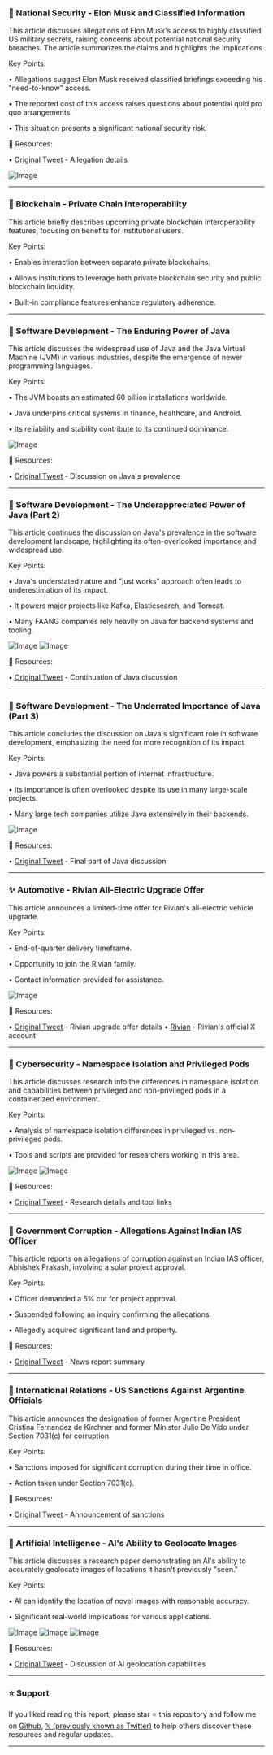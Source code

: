 ### 🚨 National Security - Elon Musk and Classified Information

This article discusses allegations of Elon Musk's access to highly classified US military secrets, raising concerns about potential national security breaches.  The article summarizes the claims and highlights the implications.

Key Points:

• Allegations suggest Elon Musk received classified briefings exceeding his "need-to-know" access.


• The reported cost of this access raises questions about potential quid pro quo arrangements.


• This situation presents a significant national security risk.



🔗 Resources:

• [Original Tweet](https://x.com/OAlexanderDK/status/1903715026810134816) - Allegation details


![Image](https://pbs.twimg.com/media/Gmm-10IaEAAeWrh?format=jpg&name=small)


---
### 🚀 Blockchain - Private Chain Interoperability

This article briefly describes upcoming private blockchain interoperability features, focusing on benefits for institutional users.

Key Points:

• Enables interaction between separate private blockchains.


• Allows institutions to leverage both private blockchain security and public blockchain liquidity.


• Built-in compliance features enhance regulatory adherence.



---
### 🤖 Software Development - The Enduring Power of Java

This article discusses the widespread use of Java and the Java Virtual Machine (JVM) in various industries, despite the emergence of newer programming languages.

Key Points:

• The JVM boasts an estimated 60 billion installations worldwide.


• Java underpins critical systems in finance, healthcare, and Android.


• Its reliability and stability contribute to its continued dominance.



![Image](https://pbs.twimg.com/media/Gmrk9NwbAAA_zdM?format=jpg&name=small)

🔗 Resources:

• [Original Tweet](https://x.com/lauriewired/status/1903587489144836283) -  Discussion on Java's prevalence


---
### 🤖 Software Development - The Underappreciated Power of Java (Part 2)

This article continues the discussion on Java's prevalence in the software development landscape, highlighting its often-overlooked importance and widespread use.


Key Points:

• Java's understated nature and "just works" approach often leads to underestimation of its impact.


•  It powers major projects like Kafka, Elasticsearch, and Tomcat.


• Many FAANG companies rely heavily on Java for backend systems and tooling.



![Image](https://pbs.twimg.com/media/GmrmTUpbwAAyDCP?format=jpg&name=small)
![Image](https://pbs.twimg.com/media/GmrmjhVbUAAxQXd?format=jpg&name=small)

🔗 Resources:

• [Original Tweet](https://x.com/lauriewired/status/1903587491246182781) - Continuation of Java discussion



---
### 🤖 Software Development -  The Underrated Importance of Java (Part 3)

This article concludes the discussion on Java's significant role in software development, emphasizing the need for more recognition of its impact.

Key Points:

•  Java powers a substantial portion of internet infrastructure.


• Its importance is often overlooked despite its use in many large-scale projects.


• Many large tech companies utilize Java extensively in their backends.



![Image](https://pbs.twimg.com/media/GmrmEFkakAAYa1R?format=png&name=small)

🔗 Resources:

• [Original Tweet](https://x.com/lauriewired/status/1903587493125238955) - Final part of Java discussion


---
### ✨ Automotive - Rivian All-Electric Upgrade Offer

This article announces a limited-time offer for Rivian's all-electric vehicle upgrade.

Key Points:

• End-of-quarter delivery timeframe.


• Opportunity to join the Rivian family.


• Contact information provided for assistance.



![Image](https://pbs.twimg.com/media/GmrK0sPaIAA5fWS?format=png&name=small)

🔗 Resources:

• [Original Tweet](https://x.com/Cybermazh/status/1903557062824427805) - Rivian upgrade offer details
• [Rivian](https://x.com/Rivian) - Rivian's official X account


---
### 🤖 Cybersecurity - Namespace Isolation and Privileged Pods

This article discusses research into the differences in namespace isolation and capabilities between privileged and non-privileged pods in a containerized environment.

Key Points:

• Analysis of namespace isolation differences in privileged vs. non-privileged pods.


• Tools and scripts are provided for researchers working in this area.



![Image](https://pbs.twimg.com/media/GmqooWWW4AES5P_?format=jpg&name=small)
![Image](https://pbs.twimg.com/media/GmqpoICX0AAFxGA?format=png&name=large)

🔗 Resources:

• [Original Tweet](https://x.com/GrahamHelton3/status/1903520498048291223) -  Research details and tool links



---
### 🚨  Government Corruption - Allegations Against Indian IAS Officer

This article reports on allegations of corruption against an Indian IAS officer, Abhishek Prakash, involving a solar project approval.

Key Points:

• Officer demanded a 5% cut for project approval.


• Suspended following an inquiry confirming the allegations.


• Allegedly acquired significant land and property.



🔗 Resources:

• [Original Tweet](https://x.com/theskindoctor13/status/1903421626894434557) - News report summary


---
### 🚨 International Relations - US Sanctions Against Argentine Officials

This article announces the designation of former Argentine President Cristina Fernandez de Kirchner and former Minister Julio De Vido under Section 7031(c) for corruption.

Key Points:

•  Sanctions imposed for significant corruption during their time in office.


• Action taken under Section 7031(c).



🔗 Resources:

• [Original Tweet](https://x.com/SecRubio/status/1903168207050956984) - Announcement of sanctions


---
### 🤖 Artificial Intelligence - AI's Ability to Geolocate Images

This article discusses a research paper demonstrating an AI's ability to accurately geolocate images of locations it hasn't previously "seen."

Key Points:

• AI can identify the location of novel images with reasonable accuracy.


• Significant real-world implications for various applications.



![Image](https://pbs.twimg.com/media/Gmifw4yXAAAom_p?format=png&name=small)
![Image](https://pbs.twimg.com/media/GmifzaaWgAA0L1O?format=jpg&name=360x360)
![Image](https://pbs.twimg.com/media/Gmif03maEAIjGGC?format=jpg&name=360x360)

🔗 Resources:

• [Original Tweet](https://x.com/emollick/status/1903135115334594871) -  Discussion of AI geolocation capabilities


---

### ⭐️ Support

If you liked reading this report, please star ⭐️ this repository and follow me on [Github](https://github.com/Drix10), [𝕏 (previously known as Twitter)](https://x.com/DRIX_10_) to help others discover these resources and regular updates.

---